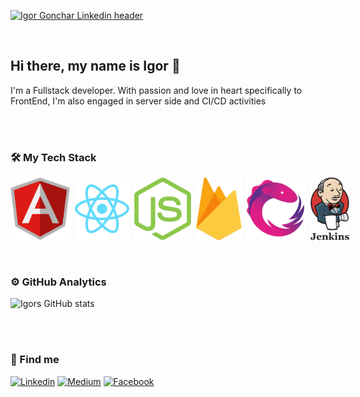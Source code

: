 [![Igor Gonchar Linkedin header](https://media-exp1.licdn.com/dms/image/C4E16AQFX4bM7ZRlDkA/profile-displaybackgroundimage-shrink_350_1400/0/1613136589594?e=1635984000&v=beta&t=6s8Jx_oEoamXkaDDsm69AHuCUu8SNXDSaO7HCvKbTP8)](https://www.linkedin.com/in/igor-gonchar)

<br/>

## Hi there, my name is Igor 👋

I'm a Fullstack developer. With passion and love in heart specifically to FrontEnd, I'm also engaged in server side and CI/CD activities

<br/>
<br/>

### 🛠 My Tech Stack

<div style="display:flex">
  <img height="100" src="https://github.com/GoncharIgor/GoncharIgor/blob/main/assets/angular-logo.svg"/>&nbsp;&nbsp;
  <img height="100" src="https://github.com/GoncharIgor/GoncharIgor/blob/main/assets/react-logo.svg"/>&nbsp;&nbsp;
  <img height="100" src="https://github.com/GoncharIgor/GoncharIgor/blob/main/assets/nodejs-logo.svg"/>&nbsp;&nbsp;
  <img height="100" src="https://github.com/GoncharIgor/GoncharIgor/blob/main/assets/firebase-logo.svg"/>&nbsp;&nbsp;
  <img height="100" src="https://github.com/GoncharIgor/GoncharIgor/blob/main/assets/rxjs-logo.svg"/>&nbsp;&nbsp;
  <img height="100" src="https://github.com/GoncharIgor/GoncharIgor/blob/main/assets/jenkins-logo.svg"/>
</div>

<br/>
<br/>

### ⚙️ GitHub Analytics

<div>
  
![Igors GitHub stats](https://github-readme-stats.vercel.app/api?username=GoncharIgor&show_icons=true&hide=prs&include_all_commits=true&count_private=true)  
  
<!-- ![GitHub Streak](https://github-readme-streak-stats.herokuapp.com/?user=GoncharIgor) -->
  
</div>

<br/>
<br/>

### 🔎 Find me
[![Linkedin](https://img.shields.io/badge/LinkedIn-blue?style=for-the-badge&logo=LinkedIn&labelColor=2867B2)](https://www.linkedin.com/in/igor-gonchar)
[![Medium](https://img.shields.io/badge/Medium-grey?style=for-the-badge&logo=Medium&labelColor=black)](https://igorgonchar.medium.com)
[![Facebook](https://img.shields.io/badge/Facebook-blue?style=for-the-badge&logo=Facebook&labelColor=4267B2&logoColor=white)](https://www.facebook.com/igorgoncharua)


<!--

Here are some ideas to get you started:

- 🔭 I’m currently working on ...
- 🌱 I’m currently learning ...
- 👯 I’m looking to collaborate on ...
- 🤔 I’m looking for help with ...
- 💬 Ask me about ...
- 😄 Pronouns: ...
- ⚡ Fun fact: ...
-->

